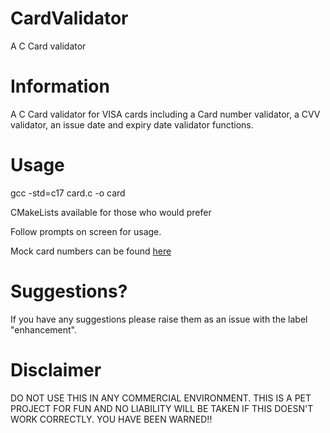# CardValidator
A C Card validator

# Information

A C Card validator for VISA cards including a Card number validator, a CVV validator, an issue date and expiry date validator functions.


# Usage

gcc -std=c17 card.c -o card

CMakeLists available for those who would prefer

Follow prompts on screen for usage.

Mock card numbers can be found <a href="https://www.freeformatter.com/credit-card-number-generator-validator.html">here</a>

# Suggestions?

If you have any suggestions please raise them as an issue with the label "enhancement".


# Disclaimer

DO NOT USE THIS IN ANY COMMERCIAL ENVIRONMENT. THIS IS A PET PROJECT FOR FUN AND NO LIABILITY WILL BE TAKEN IF THIS DOESN'T WORK CORRECTLY. YOU HAVE BEEN WARNED!!

